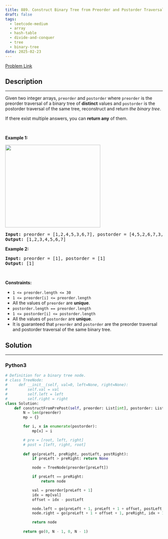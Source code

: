 ```yaml
---
title: 889. Construct Binary Tree from Preorder and Postorder Traversal
draft: false
tags: 
  - leetcode-medium
  - array
  - hash-table
  - divide-and-conquer
  - tree
  - binary-tree
date: 2025-02-23
---
```


[Problem Link](https://leetcode.com/problems/construct-binary-tree-from-preorder-and-postorder-traversal/)

## Description

---
<p>Given two integer arrays, <code>preorder</code> and <code>postorder</code> where <code>preorder</code> is the preorder traversal of a binary tree of <strong>distinct</strong> values and <code>postorder</code> is the postorder traversal of the same tree, reconstruct and return <em>the binary tree</em>.</p>

<p>If there exist multiple answers, you can <strong>return any</strong> of them.</p>

<p>&nbsp;</p>
<p><strong class="example">Example 1:</strong></p>
<img alt="" src="https://assets.leetcode.com/uploads/2021/07/24/lc-prepost.jpg" style="width: 304px; height: 265px;" />
<pre>
<strong>Input:</strong> preorder = [1,2,4,5,3,6,7], postorder = [4,5,2,6,7,3,1]
<strong>Output:</strong> [1,2,3,4,5,6,7]
</pre>

<p><strong class="example">Example 2:</strong></p>

<pre>
<strong>Input:</strong> preorder = [1], postorder = [1]
<strong>Output:</strong> [1]
</pre>

<p>&nbsp;</p>
<p><strong>Constraints:</strong></p>

<ul>
	<li><code>1 &lt;= preorder.length &lt;= 30</code></li>
	<li><code>1 &lt;= preorder[i] &lt;= preorder.length</code></li>
	<li>All the values of <code>preorder</code> are <strong>unique</strong>.</li>
	<li><code>postorder.length == preorder.length</code></li>
	<li><code>1 &lt;= postorder[i] &lt;= postorder.length</code></li>
	<li>All the values of <code>postorder</code> are <strong>unique</strong>.</li>
	<li>It is guaranteed that <code>preorder</code> and <code>postorder</code> are the preorder traversal and postorder traversal of the same binary tree.</li>
</ul>


## Solution

---
### Python3
``` py title='construct-binary-tree-from-preorder-and-postorder-traversal'
# Definition for a binary tree node.
# class TreeNode:
#     def __init__(self, val=0, left=None, right=None):
#         self.val = val
#         self.left = left
#         self.right = right
class Solution:
    def constructFromPrePost(self, preorder: List[int], postorder: List[int]) -> Optional[TreeNode]:
        N = len(preorder)
        mp = {}

        for i, x in enumerate(postorder):
            mp[x] = i

        # pre = [root, left, right]
        # post = [left, right, root]
        
        def go(preLeft, preRight, postLeft, postRight):
            if preLeft > preRight: return None

            node = TreeNode(preorder[preLeft])

            if preLeft == preRight:
                return node

            val = preorder[preLeft + 1]
            idx = mp[val]
            offset = idx - postLeft

            node.left = go(preLeft + 1, preLeft + 1 + offset, postLeft, idx)
            node.right = go(preLeft + 1 + offset + 1, preRight, idx + 1, postRight)

            return node
        
        return go(0, N - 1, 0, N - 1)
```

